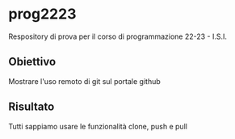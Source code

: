 # prog2223
Respository di prova per il corso di programmazione 22-23 - I.S.I.

## Obiettivo

Mostrare l'uso remoto di git sul portale github

## Risultato

Tutti sappiamo usare le funzionalità clone, push e pull
